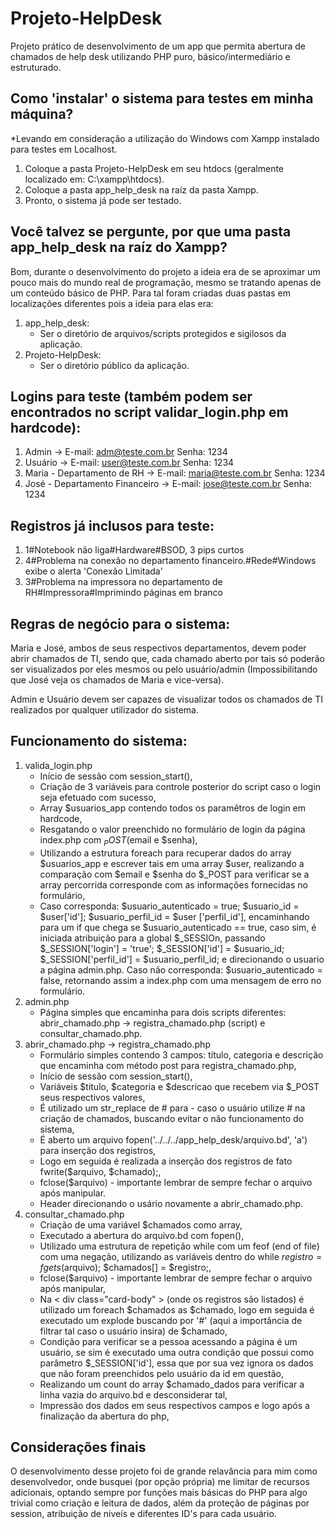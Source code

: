 # Projeto-HelpDesk

Projeto prático de desenvolvimento de um app que permita abertura de chamados de help desk utilizando PHP puro, básico/intermediário e estruturado.

## Como 'instalar' o sistema para testes em minha máquina? 
*Levando em consideração a utilização do Windows com Xampp instalado para testes em Localhost. 

1. Coloque a pasta Projeto-HelpDesk em seu htdocs (geralmente localizado em: C:\xampp\htdocs).
2. Coloque a pasta app_help_desk na raíz da pasta Xampp.
3. Pronto, o sistema já pode ser testado. 

## Você talvez se pergunte, por que uma pasta app_help_desk na raíz do Xampp?

Bom, durante o desenvolvimento do projeto a ideia era de se aproximar um pouco mais do mundo real de programação, mesmo se tratando apenas de um conteúdo básico de PHP. Para tal foram criadas duas pastas em localizações diferentes pois a ideia para elas era: 

1.  app_help_desk:
    - Ser o diretório de arquivos/scripts protegidos e sigilosos da aplicação. 
2.  Projeto-HelpDesk:
    - Ser o diretório público da aplicação.

## Logins para teste (também podem ser encontrados no script validar_login.php em hardcode):

1. Admin -> E-mail: adm@teste.com.br Senha: 1234
1. Usuário -> E-mail: user@teste.com.br Senha: 1234
1. Maria - Departamento de RH -> E-mail: maria@teste.com.br Senha: 1234
1. José - Departamento Financeiro -> E-mail: jose@teste.com.br Senha: 1234

## Registros já inclusos para teste:

1. 1#Notebook não liga#Hardware#BSOD, 3 pips curtos
2. 4#Problema na conexão no departamento financeiro.#Rede#Windows exibe o alerta 'Conexão Limitada'
3. 3#Problema na impressora no departamento de RH#Impressora#Imprimindo páginas em branco

## Regras de negócio para o sistema: 

Maria e José, ambos de seus respectivos departamentos, devem poder abrir chamados de TI, sendo que, cada chamado aberto por tais só poderão ser visualizados por eles mesmos ou pelo usuário/admin (Impossibilitando que José veja os chamados de Maria e vice-versa).

Admin e Usuário devem ser capazes de visualizar todos os chamados de TI realizados por qualquer utilizador do sistema.

## Funcionamento do sistema:

1. valida_login.php
    - Início de sessão com session_start(),
    - Criação de 3 variáveis para controle posterior do script caso o login seja efetuado com sucesso,
    - Array $usuarios_app contendo todos os paramêtros de login em hardcode, 
    - Resgatando o valor preenchido no formulário de login da página index.php com $_POST ($email e $senha),
    - Utilizando a estrutura foreach para recuperar dados do array $usuarios_app e escrever tais em uma array   $user, realizando a comparação com $email e $senha do $_POST para verificar se a array percorrida         corresponde com as informações fornecidas no formulário,
    - Caso corresponda: $usuario_autenticado = true; $usuario_id = $user['id']; $usuario_perfil_id = $user      ['perfil_id'], encaminhando para um if que chega se $usuario_autenticado == true, caso sim, é iniciada    atribuição para a global $_SESSIOn, passando $_SESSION['login'] = 'true'; $_SESSION['id'] = $usuario_id;  $_SESSION['perfil_id'] = $usuario_perfil_id; e direcionando o usuario a página admin.php. Caso não        corresponda: $usuario_autenticado = false, retornando assim a index.php com uma   mensagem de erro no     formulário.
2. admin.php
    - Página simples que encaminha para dois scripts diferentes: abrir_chamado.php ->    registra_chamado.php (script) e consultar_chamado.php.
3. abrir_chamado.php -> registra_chamado.php
    - Formulário simples contendo 3 campos: título, categoria e descrição que            encaminha com método post para registra_chamado.php,
    - Início de sessão com session_start(),
    - Variáveis $titulo, $categoria e $descricao que recebem via $_POST seus             respectivos valores,
    - É utilizado um str_replace de # para - caso o usuário utilize # na criação de      chamados, buscando evitar o não funcionamento do sistema,
    - É aberto um arquivo fopen('../../../app_help_desk/arquivo.bd', 'a') para           inserção dos registros,
    - Logo em seguida é realizada a inserção dos registros de fato fwrite($arquivo,      $chamado);,
    - fclose($arquivo) - importante lembrar de sempre fechar o arquivo após manipular.
    - Header direcionando o usário novamente a abrir_chamado.php.
4. consultar_chamado.php
    - Criação de uma variável $chamados como array,
    - Executado a abertura do arquivo.bd com fopen(),
    - Utilizado uma estrutura de repetição while com um feof (end of file) com uma       negação, utilizando as variáveis dentro do while $registro = fgets($arquivo);
      $chamados[] = $registro;,
    - fclose($arquivo) - importante lembrar de sempre fechar o arquivo após manipular,
    - Na < div class="card-body" > (onde os registros são listados) é utilizado um       foreach $chamados as $chamado, logo em seguida é executado um explode buscando     por '#' (aqui a importância de filtrar tal caso o usuário insira) de $chamado, 
    - Condição para verificar se a pessoa acessando a página é um usuário, se sim é      executado uma outra condição que possui como parâmetro $_SESSION['id'], essa que   por sua vez ignora os dados que não foram preenchidos pelo usuário da id em        questão,
    - Realizando um count do array $chamado_dados para verificar a linha vazia do        arquivo.bd e desconsiderar tal,
    - Impressão dos dados em seus respectivos campos e logo após a finalização da        abertura do php,

## Considerações finais

O desenvolvimento desse projeto foi de grande relavância para mim como desenvolvedor, onde busquei (por opção própria) me limitar de recursos adicionais, optando sempre por funções mais básicas do PHP para algo trivial como criação e leitura de dados, além da proteção de páginas por session, atribuição de niveís e diferentes ID's para cada usuário. 
